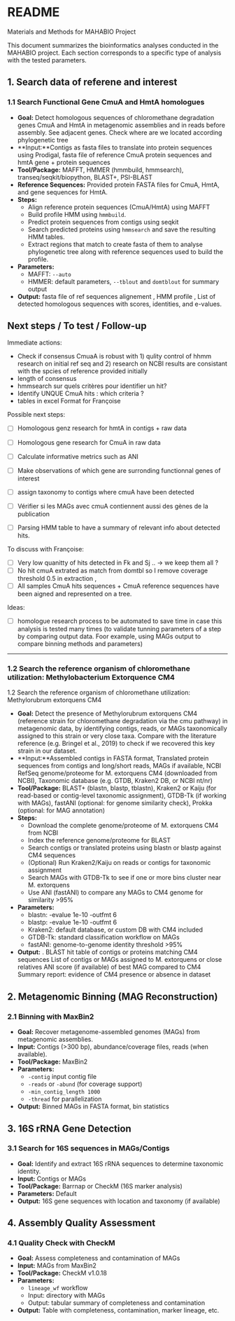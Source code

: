 # README



Materials and Methods for MAHABIO Project

This document summarizes the bioinformatics analyses conducted in the MAHABIO project. Each section corresponds to a specific type of analysis with the tested parameters.

## 1.  Search data of referene and interest

### 1.1 Search Functional Gene  CmuA and HmtA homologues

* **Goal:** Detect homologous sequences of chloromethane degradation genes CmuA and HmtA in metagenomic assemblies and in reads before assembly. See adjacent genes. Check where are we located according phylogenetic tree 
* **Input:**Contigs as fasta files to translate into protein sequences using Prodigal, fasta file of reference CmuA protein sequences and hmtA gene + protein sequences
* **Tool/Package:** MAFFT, HMMER (hmmbuild, hmmsearch), transeq/seqkit/biopython, BLAST+, PSI-BLAST
* **Reference Sequences:** Provided protein FASTA files for CmuA, HmtA, and gene sequences for HmtA.
* **Steps:**
  * Align reference protein sequences (CmuA/HmtA) using MAFFT  
  * Build profile HMM using `hmmbuild`.
  * Predict protein sequences from contigs using seqkit
  * Search predicted proteins using `hmmsearch` and save the resulting HMM tables.
  * Extract regions that match to create fasta of them to analyse phylogenetic tree along with reference sequences used to build the profile.  
* **Parameters:**
  * MAFFT: `--auto`
  * HMMER: default parameters, `--tblout` and `domtblout` for summary output
* **Output:** fasta file of ref sequences alignement , HMM profile , List of detected homologous sequences with scores, identities, and e-values.


## Next steps / To test / Follow-up

Immediate actions:
- Check if consensus CmuaA is robust with 1) qulity control of hhmm research on initial ref seq and 2) research on NCBI results are consistant with the spcies of reference provided initially
- length of consensus
- hmmsearch sur quels critères pour identifier un hit?
- Identify UNQUE CmuA hits :  which criteria ?
- tables in excel Format for Françoise


Possible next steps:
- [ ] Homologous genz research for hmtA in contigs + raw data 
- [ ] Homologous gene research for CmuA in raw data 
- [ ] Calculate informative metrics such as ANI
- [ ] Make observations of which gene are surronding functionnal genes of interest  

- [ ] assign taxonomy to contigs where cmuA have been detected 
- [ ] Vérifier si les MAGs avec cmuA contiennent aussi des gènes de la publication
- [ ] Parsing HMM table to have a summary of relevant info about  detected hits. 

To discuss with Françoise:
- [ ] Very low quanitty of hits detected in Fk and Sj .. -> we keep them all ?
- [ ] No hit cmuA extrated as match from domtbl  so I remove coverage threshold 0.5 in extraction , 
- [ ] All samples CmuA hits sequences + CmuA reference sequences have been aigned and represented on a tree.

Ideas:
- [ ] homologue research process to be automated to save time in case this analysis is tested many times (to validate tunning parameters of a step by comparing output data. Foor example, using  MAGs output to compare  binning methods and parameters)

----------


### 1.2 Search the reference organism of chloromethane utilization: Methylobacterium Extorquence CM4
1.2 Search the reference organism of chloromethane utilization: Methylorubrum extorquens CM4
* **Goal:** Detect the presence of Methylorubrum extorquens CM4 (reference strain for chloromethane degradation via the cmu pathway) in metagenomic data, by identifying contigs, reads, or MAGs taxonomically assigned to this strain or very close taxa. Compare with the literature reference (e.g. Bringel et al., 2019) to check if we recovered this key strain in our dataset.
* **Input:**Assembled contigs in FASTA format, Translated protein sequences from contigs and long/short reads, MAGs if available, NCBI RefSeq genome/proteome for M. extorquens CM4 (downloaded from NCBI), Taxonomic database (e.g. GTDB, Kraken2 DB, or NCBI nt/nr)
* **Tool/Package:**  BLAST+ (blastn, blastp, tblastn), Kraken2 or Kaiju (for read-based or contig-level taxonomic assignment), GTDB-Tk (if working with MAGs), fastANI (optional: for genome similarity check), Prokka (optional: for MAG annotation)
* **Steps:**
  * Download the complete genome/proteome of M. extorquens CM4 from NCBI
  * Index the reference genome/proteome for BLAST
  * Search contigs or translated proteins using blastn or blastp against CM4 sequences
  * (Optional) Run Kraken2/Kaiju on reads or contigs for taxonomic assignment
  * Search MAGs with GTDB-Tk to see if one or more bins cluster near M. extorquens
  * Use ANI (fastANI) to compare any MAGs to CM4 genome for similarity >95%
* **Parameters:**
  * blastn: -evalue 1e-10 -outfmt 6
  * blastp: -evalue 1e-10 -outfmt 6
  * Kraken2: default database, or custom DB with CM4 included
  * GTDB-Tk: standard classification workflow on MAGs
  * fastANI: genome-to-genome identity threshold >95%
* **Output:** .
BLAST hit table of contigs or proteins matching CM4 sequences
List of contigs or MAGs assigned to M. extorquens or close relatives
ANI score (if available) of best MAG compared to CM4
Summary report: evidence of CM4 presence or absence in dataset



## 2. Metagenomic Binning (MAG Reconstruction)

### 2.1 Binning with MaxBin2

* **Goal:** Recover metagenome-assembled genomes (MAGs) from metagenomic assemblies.
* **Input:** Contigs (>300 bp), abundance/coverage files, reads (when available).
* **Tool/Package:** MaxBin2
* **Parameters:**
  * `-contig` input contig file
  * `-reads` or `-abund` (for coverage support)
  * `-min_contig_length 1000`
  * `-thread` for parallelization
* **Output:** Binned MAGs in FASTA format, bin statistics

## 3. 16S rRNA Gene Detection

### 3.1 Search for 16S sequences in MAGs/Contigs

* **Goal:** Identify and extract 16S rRNA sequences to determine taxonomic identity.
* **Input:** Contigs or MAGs
* **Tool/Package:** Barrnap or CheckM (16S marker analysis)
* **Parameters:** Default
* **Output:** 16S gene sequences with location and taxonomy (if available)

## 4. Assembly Quality Assessment

### 4.1 Quality Check with CheckM

* **Goal:** Assess completeness and contamination of MAGs
* **Input:** MAGs from MaxBin2
* **Tool/Package:** CheckM v1.0.18
* **Parameters:**
  * `lineage_wf` workflow
  * Input: directory with MAGs
  * Output: tabular summary of completeness and contamination
* **Output:** Table with completeness, contamination, marker lineage, etc.
